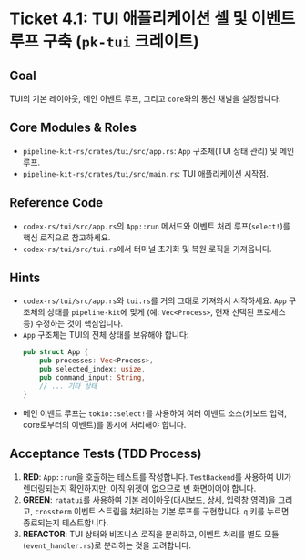 # Ticket 4.1: TUI 애플리케이션 셸 및 이벤트 루프 구축 (`pk-tui` 크레이트)

## Goal

TUI의 기본 레이아웃, 메인 이벤트 루프, 그리고 `core`와의 통신 채널을 설정합니다.

## Core Modules & Roles

- `pipeline-kit-rs/crates/tui/src/app.rs`: `App` 구조체(TUI 상태 관리) 및 메인 루프.
- `pipeline-kit-rs/crates/tui/src/main.rs`: TUI 애플리케이션 시작점.

## Reference Code

- `codex-rs/tui/src/app.rs`의 `App::run` 메서드와 이벤트 처리 루프(`select!`)를 핵심 로직으로 참고하세요.
- `codex-rs/tui/src/tui.rs`에서 터미널 초기화 및 복원 로직을 가져옵니다.

## Hints

-   `codex-rs/tui/src/app.rs`와 `tui.rs`를 거의 그대로 가져와서 시작하세요. `App` 구조체의 상태를 `pipeline-kit`에 맞게 (예: `Vec<Process>`, 현재 선택된 프로세스 등) 수정하는 것이 핵심입니다.
-   `App` 구조체는 TUI의 전체 상태를 보유해야 합니다:
    ```rust
    pub struct App {
        pub processes: Vec<Process>,
        pub selected_index: usize,
        pub command_input: String,
        // ... 기타 상태
    }
    ```
-   메인 이벤트 루프는 `tokio::select!`를 사용하여 여러 이벤트 소스(키보드 입력, core로부터의 이벤트)를 동시에 처리해야 합니다.

## Acceptance Tests (TDD Process)

1.  **RED**: `App::run`을 호출하는 테스트를 작성합니다. `TestBackend`를 사용하여 UI가 렌더링되는지 확인하지만, 아직 위젯이 없으므로 빈 화면이어야 합니다.
2.  **GREEN**: `ratatui`를 사용하여 기본 레이아웃(대시보드, 상세, 입력창 영역)을 그리고, `crossterm` 이벤트 스트림을 처리하는 기본 루프를 구현합니다. `q` 키를 누르면 종료되는지 테스트합니다.
3.  **REFACTOR**: TUI 상태와 비즈니스 로직을 분리하고, 이벤트 처리를 별도 모듈(`event_handler.rs`)로 분리하는 것을 고려합니다.
